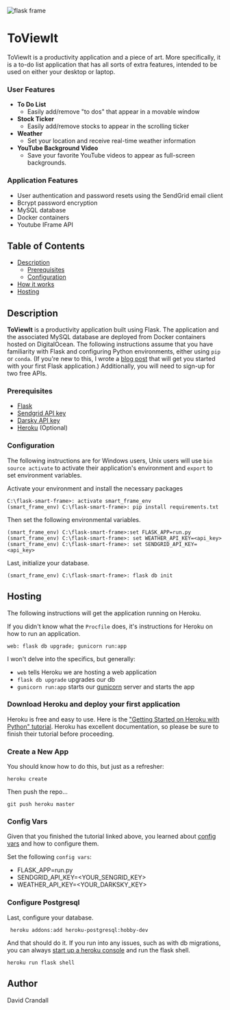 ![flask frame](https://i.imgur.com/yTIpYmGl.jpg)

# ToViewIt

ToViewIt is a productivity application and a piece of art. More specifically, it is a to-do list application that has all sorts of extra features, intended to be used on either your desktop or laptop.


### User Features

- **To Do List** 
    - Easily add/remove "to dos" that appear in a movable window
- **Stock Ticker** 
    - Easily add/remove stocks to appear in the scrolling ticker
- **Weather** 
    - Set your location and receive real-time weather information
- **YouTube Background Video** 
    - Save your favorite YouTube videos to appear as full-screen backgrounds. 

### Application Features
- User authentication and password resets using the SendGrid email client
- Bcrypt password encryption
- MySQL database
- Docker containers
- Youtube IFrame API


## Table of Contents
- [Description](#description)
  - [Prerequisites](#prerequisites)
  - [Configuration](#configuration)
- [How it works](#how)
- [Hosting](#hosting)

<!-- ## Backgrounds

For some time I wanted a "smart-monitor" application &mdash; a program that would show me the weather, stock prices, etc., and would feature a dynamic background, such as a Youtube video. This program would run on a raspberrypi and be displayed on a PC monitor.

Initially, I modified the popular [Smart Mirror application](https://github.com/HackerShackOfficial/Smart-Mirror) for these purposes, and while the application worked fairly well, designing the interface with Python's Tkinter was less than fun. 

Given my limited experience with Tkinter, having a background video at this point was not an option so I opted for a changing background image, which was achieved using Python's `os` library to randomly shuffle through pictures in a directory named `/images`. 


The app worked fairly well, though I was desperately missing my bread and butter of HTML, CSS, and JavaScript. The issue was that I didn't feel like configuring Node on a raspberrypi &mdash; I wanted the application to be in Python.

It wasn't until I started tooling around with Flask that I found my solution, and thus the creation of the `flask-smart-frame`. -->

## Description
**ToViewIt** is a productivity application built using Flask. The application and the associated MySQL database are deployed from Docker containers hosted on DigitalOcean. The following instructions assume that you have familiarity with Flask and configuring Python environments, either using `pip` or `conda`. (If you're new to this, I wrote a [blog post](https://dacrands.github.io/10-7-18) that will get you started with your first Flask application.) Additionally, you will need to sign-up for two free APIs.

### Prerequisites
- [Flask](http://flask.pocoo.org/docs/1.0/)
- [Sendgrid API key](https://sendgrid.com/)
- [Darsky API key](https://darksky.net/dev)
- [Heroku](https://www.heroku.com/) (Optional)

### Configuration
The following instructions are for Windows users, Unix users will use `bin source activate` to activate their application's environment and `export` to set environment variables.

Activate your environment and install the necessary packages

```
C:\flask-smart-frame>: activate smart_frame_env 
(smart_frame_env) C:\flask-smart-frame>: pip install requirements.txt
```


Then set the following environmental variables. 


```
(smart_frame_env) C:\flask-smart-frame>:set FLASK_APP=run.py
(smart_frame_env) C:\flask-smart-frame>: set WEATHER_API_KEY=<api_key>
(smart_frame_env) C:\flask-smart-frame>: set SENDGRID_API_KEY=<api_key>
```

Last, initialize your database.
```
(smart_frame_env) C:\flask-smart-frame>: flask db init
```

## Hosting

The following instructions will get the application running on Heroku. 

If you didn't know what the `Procfile` does, it's instructions for Heroku on how to run an 
application. 

```
web: flask db upgrade; gunicorn run:app
```

I won't delve into the specifics, but generally:
-  `web` tells Heroku we are hosting a web application
- `flask db upgrade` upgrades our db
- `gunicorn run:app` starts our [gunicorn](https://gunicorn.org/) server and starts the app


### Download Heroku and deploy your first application

Heroku is free and easy to use. Here is the ["Getting Started on Heroku with Python" tutorial](https://devcenter.heroku.com/articles/getting-started-with-python). Heroku has excellent documentation, so please be sure to finish their tutorial before proceeding.

### Create a New App
You should know how to do this, but just as a refresher:

```
heroku create
```

Then push the repo...
```
git push heroku master
```

### Config Vars
Given that you finished the tutorial linked above, you learned about [config vars](https://devcenter.heroku.com/articles/getting-started-with-python#define-config-vars) and how to configure them. 

Set the following `config vars`:
- FLASK_APP=run.py
- SENDGRID_API_KEY=<YOUR_SENGRID_KEY>
- WEATHER_API_KEY=<YOUR_DARKSKY_KEY>

### Configure Postgresql
Last, configure your database.

```
 heroku addons:add heroku-postgresql:hobby-dev
```

And that should do it. If you run into any issues, such as with db migrations, you can always [start up a heroku console](https://devcenter.heroku.com/articles/getting-started-with-python#start-a-console) and run the flask shell.

```
heroku run flask shell
```

## Author

David Crandall
